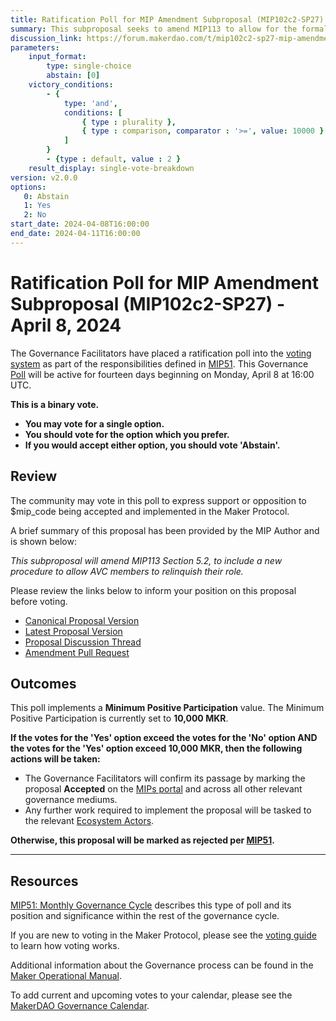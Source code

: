 ```yaml
---
title: Ratification Poll for MIP Amendment Subproposal (MIP102c2-SP27) - April 8, 2024
summary: This subproposal seeks to amend MIP113 to allow for the formal relinquishment of AVC membership. 
discussion_link: https://forum.makerdao.com/t/mip102c2-sp27-mip-amendment-subproposal/23758
parameters:
    input_format:
        type: single-choice
        abstain: [0]
    victory_conditions:
        - {
            type: 'and',
            conditions: [
                { type : plurality },
                { type : comparison, comparator : '>=', value: 10000 }
            ]
        }
        - {type : default, value : 2 }
    result_display: single-vote-breakdown
version: v2.0.0
options:
   0: Abstain
   1: Yes
   2: No
start_date: 2024-04-08T16:00:00
end_date: 2024-04-11T16:00:00
---
```

# Ratification Poll for MIP Amendment Subproposal (MIP102c2-SP27) - April 8, 2024

The Governance Facilitators have placed a ratification poll into the [voting system](https://vote.makerdao.com/polling) as part of the responsibilities defined in [MIP51](https://mips.makerdao.com/mips/details/MIP51). This Governance [Poll](https://manual.makerdao.com/governance/governance-cycle/weekly-governance-cycle#weekly-governance-cycle-definitions-mip16c1) will be active for fourteen days beginning on Monday, April 8 at 16:00 UTC.

**This is a binary vote.**
- **You may vote for a single option.**
- **You should vote for the option which you prefer.**
- **If you would accept either option, you should vote 'Abstain'.**

## Review

The community may vote in this poll to express support or opposition to $mip_code being accepted and implemented in the Maker Protocol.

A brief summary of this proposal has been provided by the MIP Author and is shown below:

*This subproposal will amend MIP113 Section 5.2, to include a new procedure to allow AVC members to relinquish their role.*

Please review the links below to inform your position on this proposal before voting.
- [Canonical Proposal Version](https://github.com/makerdao/mips/blob/c0a5cc97c92ec737a366f122b5ec4eec7123948b/MIP102/MIP102c2-Subproposals/MIP102c2-SP27.md)
- [Latest Proposal Version](https://mips.makerdao.com/mips/details/MIP102c2SP27)
- [Proposal Discussion Thread](https://forum.makerdao.com/t/mip102c2-sp27-mip-amendment-subproposal/23758)
- [Amendment Pull Request](https://github.com/makerdao/mips/pull/1080)

## Outcomes

This poll implements a **Minimum Positive Participation** value. The Minimum Positive Participation is currently set to **10,000 MKR**.

**If the votes for the 'Yes' option exceed the votes for the 'No' option AND the votes for the 'Yes' option exceed 10,000 MKR, then the following actions will be taken:**
- The Governance Facilitators will confirm its passage by marking the proposal **Accepted** on the [MIPs portal](https://mips.makerdao.com/mips/list) and across all other relevant governance mediums.
- Any further work required to implement the proposal will be tasked to the relevant [Ecosystem Actors](https://mips.makerdao.com/mips/details/MIP101#7-professional-actors).

**Otherwise, this proposal will be marked as rejected per [MIP51](https://mips.makerdao.com/mips/details/MIP51#mip51c2-ratification-poll).**

---

## Resources

[MIP51: Monthly Governance Cycle](https://mips.makerdao.com/mips/details/MIP51) describes this type of poll and its position and significance within the rest of the governance cycle.

If you are new to voting in the Maker Protocol, please see the [voting guide](https://manual.makerdao.com/governance/voting-in-makerdao/on-chain-governance) to learn how voting works.

Additional information about the Governance process can be found in the [Maker Operational Manual](https://manual.makerdao.com).

To add current and upcoming votes to your calendar, please see the [MakerDAO Governance Calendar](https://manual.makerdao.com/makerdao/calendars/governance-calendar).
